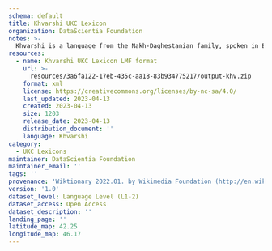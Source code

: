 ```yaml
---
schema: default
title: Khvarshi UKC Lexicon
organization: DataScientia Foundation
notes: >-
  Khvarshi is a language from the Nakh-Daghestanian family, spoken in Eurasia. The UKC Lexicon of Khvarshi is represented as a lexico-semantic network. It consists of words, word senses, synsets, as well as sense-level and synset-level relationships.
resources:
  - name: Khvarshi UKC Lexicon LMF format
    url: >-
      resources/3a6fa122-17eb-435c-aa18-83b934775217/output-khv.zip
    format: xml
    license: https://creativecommons.org/licenses/by-nc-sa/4.0/
    last_updated: 2023-04-13
    created: 2023-04-13
    size: 1203
    release_date: 2023-04-13
    distribution_document: ''
    language: Khvarshi
category:
  - UKC Lexicons
maintainer: DataScientia Foundation
maintainer_email: ''
tags: ''
provenance: 'Wiktionary 2022.01. by Wikimedia Foundation (http://en.wiktionary.org); Princeton WordNet 2.1 by Princeton University (https://wordnet.princeton.edu)'
version: '1.0'
dataset_level: Language Level (L1-2)
dataset_access: Open Access
dataset_description: ''
landing_page: ''
latitude_map: 42.25
longitude_map: 46.17
---
```

